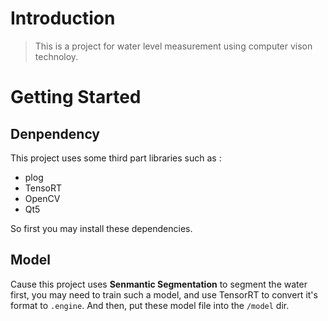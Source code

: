 # Introduction

> This is a project for water level measurement using computer vison technoloy.  



# Getting Started

## Denpendency

This project uses some third part libraries such as :

- plog
- TensoRT
- OpenCV
- Qt5

So first you may install these dependencies.



## Model

Cause this project uses **Senmantic Segmentation** to segment the water first, you may need to train such a model, and use TensorRT to convert it's format to `.engine`. And then, put these model file into the `/model` dir.


